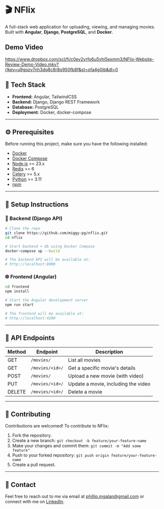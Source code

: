 # 🎬 NFlix

A full-stack web application for uploading, viewing, and managing movies. Built with **Angular**, **Django**, **PostgreSQL**, and **Docker**.

## Demo Video

https://www.dropbox.com/scl/fi/c0ey2yrfo6u5vhi5exmm3/NFlix-Website-Review-Demo-Video.mkv?rlkey=u9gozy7nh3dq8c8r8q950fb8f&st=ofa4g0jb&dl=0

## 🧰 Tech Stack

- **Frontend:** Angular, TailwindCSS
- **Backend:** Django, Django REST Framework
- **Database:** PostgreSQL
- **Deployment:** Docker, docker-compose

---

## ⚙️ Prerequisites

Before running this project, make sure you have the following installed:

- [Docker](https://www.docker.com/products/docker-desktop)
- [Docker Compose](https://docs.docker.com/compose/install/)
- [Node.js](https://nodejs.org/) >= 23.x
- [Redis](https://redis.io/docs/latest/operate/oss_and_stack/install/archive/install-redis/) >= 6
- [Celery](https://docs.celeryq.dev/en/stable/getting-started/first-steps-with-celery.html) >= 5.x
- [Python](https://www.python.org/) >= 3.11
- [npm](https://www.npmjs.com/)

---

## 🚀 Setup Instructions

### 🐳 Backend (Django API)

```bash
# Clone the repo
git clone https://github.com/miggy-pg/nflix.git
cd nflix

# Start backend + db using Docker Compose
docker-compose up --build

# The backend API will be available at:
# http://localhost:8000
```

### 🌐 Frontend (Angular)

```bash
cd frontend
npm install

# Start the Angular development server
npm run start

# The frontend will be available at:
# http://localhost:4200
```

---

## 📡 API Endpoints

| Method | Endpoint        | Description                         |
| ------ | --------------- | ----------------------------------- |
| GET    | `/movies/`      | List all movies                     |
| GET    | `/movies/<id>/` | Get a specific movie's details      |
| POST   | `/movies/`      | Upload a new movie (with video)     |
| PUT    | `/movies/<id>/` | Update a movie, including the video |
| DELETE | `/movies/<id>/` | Delete a movie                      |

---

## 🙌 Contributing

Contributions are welcomed! To contribute to NFlix:

1. Fork the repository.
2. Create a new branch: `git checkout -b feature/your-feature-name`
3. Make your changes and commit them: `git commit -m "Add some feature"`
4. Push to your forked repository: `git push origin feature/your-feature-name`
5. Create a pull request.

---

## 💬 Contact

Feel free to reach out to me via email at phillip.mgalan@gmail.com or connect with me on [LinkedIn](https://www.linkedin.com/in/migui-galan/).
